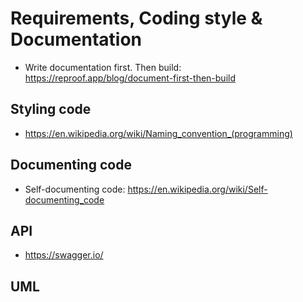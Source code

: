 # Requirements, Coding style & Documentation


* Write documentation first. Then build: https://reproof.app/blog/document-first-then-build

## Styling code
* https://en.wikipedia.org/wiki/Naming_convention_(programming)

## Documenting code
* Self-documenting code: https://en.wikipedia.org/wiki/Self-documenting_code


## API
* https://swagger.io/


## UML
